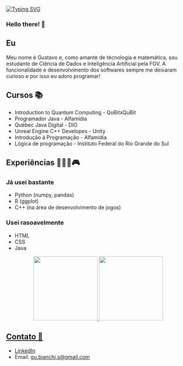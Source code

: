 [![Typing SVG](https://readme-typing-svg.demolab.com?font=Dancing+Script&size=50&duration=2000&color=520D61&center=true&vCenter=true&multiline=true&repeat=false&random=false&width=1000&height=200&lines=Staring+at+the+bottom+of+your+glass;Hoping+one+day+you'll+make+a+dream+last;But+dreams+come+slow%2C+and+they+go+so+fast)](https://git.io/typing-svg)

### Hello there! 👋

## Eu 
Meu nome é Gustavo e, como amante de técnologia e matemática, sou estudante de Ciência de Dados e Inteligência Artificial pela FGV. A funcionalidade e desenvolvimento dos softwares sempre me deixaram curioso e por isso eu adoro programar!

## Cursos 📚
- Introduction to Quantum Computing - QuBitxQuBit
- Programador Java - Alfamídia
- Québec Java Digital - DIO
- Unreal Engine C++ Developes - Unity
- Introdução à Programação - Alfamídia
- Lógica de programação - Instituto Federal do Rio Grande do Sul

## Experiências 👨‍💻🤖🎮
### Já usei bastante
- Python (numpy, pandas)
- R (ggplot)
- C++ (na área de desenvolvimento de jogos)

### Usei rasoavelmente
- HTML
- CSS
- Java

<div>
  <p align = center>
    <a href = "https://github.com/gustyper">
    <img height = "175px" src = "https://github-readme-stats.vercel.app/api?username=gustyper&show_icons=true&theme=highcontrast">
    <img height = "175px" src = "https://github-readme-stats.vercel.app/api/top-langs/?username=gustyper&layout=compact&theme=highcontrast">
  </p>
</div>

## Contato 📲
- [LinkedIn](www.linkedin.com/in/gustavobianchidasilva)
- Email: gu.bianchi.s@gmail.com
    


